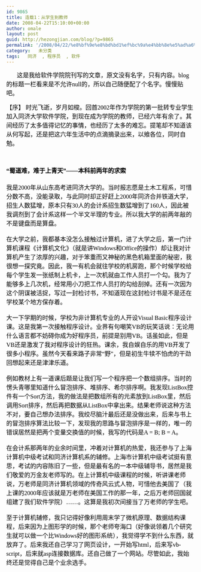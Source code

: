 ```yaml
---
id: 9865
title: 连载1：从学生到教师
date: 2008-04-22T15:10:00+00:00
author: omale
layout: post
guid: http://hezongjian.com/blog/?p=9865
permalink: '/2008/04/22/%e8%bf%9e%e8%bd%bd1%ef%bc%9a%e4%bb%8e%e5%ad%a6%e7%94%9f%e5%88%b0%e6%95%99%e5%b8%88/'
category:   未分类  
tags:   同济  , 程序员  , 软件
---
```

<p class=MsoNormal style="MARGIN: 0cm 0cm 0pt; TEXT-INDENT: 21.2pt; mso-char-indent-count: 2.02"><font size=3><font color=#000000><span style="FONT-FAMILY: 宋体; mso-ascii-font-family: Calibri; mso-hansi-font-family: Calibri">这是我给软件学院院刊写的文章，原文没有名字，只有内容。blog的标题一栏看来是不允许null的，所以自己随便配了个名字。慢慢贴吧。</p> 

<p>
  【序】</span><font face=Calibri> </font><span style="FONT-FAMILY: 宋体; mso-ascii-font-family: Calibri; mso-hansi-font-family: Calibri">时光飞逝，岁月如梭。回首</span><span lang=EN-US><font face=Calibri>2002</font></span><span style="FONT-FAMILY: 宋体; mso-ascii-font-family: Calibri; mso-hansi-font-family: Calibri">年作为学院的第一批转专业学生加入同济大学软件学院，到现在成为学院的教师，已经六年有余了。其间经历了太多值得记忆的事情，也经历了太多的难忘。提笔却不知道该从何写起，还是把这六年生活中的点滴摘录出来，以飨各位，同时自勉。</span></font></font>
</p><p class=MsoNormal style="MARGIN: 0cm 0cm 0pt"><span lang=EN-US>

<?xml:namespace prefix = o ns = "urn:schemas-microsoft-com:office:office"  /><o:p><font face=Calibri color=#000000 size=3>&nbsp;</font></o:p></span></p> 

<h3 style="MARGIN: 13pt 0cm">
  <font color=#000000><span style="FONT-SIZE: 12pt; LINE-HEIGHT: 173%; FONT-FAMILY: 宋体; mso-ascii-font-family: Calibri; mso-hansi-font-family: Calibri; mso-bidi-font-size: 16.0pt">“蜀道难，难于上青天”——本科前两年的求索</span><span lang=EN-US style="FONT-SIZE: 12pt; LINE-HEIGHT: 173%; mso-bidi-font-size: 16.0pt"><o:p></o:p></span></font>
</h3><p class=MsoNormal style="MARGIN: 0cm 0cm 0pt"><font size=3><font color=#000000>

<span style="FONT-FAMILY: 宋体; mso-ascii-font-family: Calibri; mso-hansi-font-family: Calibri">我是</span><span lang=EN-US><font face=Calibri>2000</font></span><span style="FONT-FAMILY: 宋体; mso-ascii-font-family: Calibri; mso-hansi-font-family: Calibri">年从山东高考进同济大学的。当时报志愿是土木工程系，可惜分数不高，没能录取，与此同时却正好赶上</span><span lang=EN-US><font face=Calibri>2000</font></span><span style="FONT-FAMILY: 宋体; mso-ascii-font-family: Calibri; mso-hansi-font-family: Calibri">年同济合并铁道大学，招生人数猛增，原本只有</span><span lang=EN-US><font face=Calibri>30</font></span><span style="FONT-FAMILY: 宋体; mso-ascii-font-family: Calibri; mso-hansi-font-family: Calibri">人的会计系招生数猛增到了</span><span lang=EN-US><font face=Calibri>160</font></span><span style="FONT-FAMILY: 宋体; mso-ascii-font-family: Calibri; mso-hansi-font-family: Calibri">人，因此被我调剂到了会计系这样一个半文半理的专业。所以我大学的前两年敲的不是键盘而是算盘。</span></font></font></p> <p class=MsoNormal style="MARGIN: 0cm 0cm 0pt"><span lang=EN-US><o:p><font face=Calibri color=#000000 size=3>&nbsp;</font></o:p></span></p> <p class=MsoNormal style="MARGIN: 0cm 0cm 0pt"><font size=3><font color=#000000><span style="FONT-FAMILY: 宋体; mso-ascii-font-family: Calibri; mso-hansi-font-family: Calibri">在大学之前，我都基本没怎么接触过计算机，进了大学之后，第一门计算机课程《计算机文化》（就是讲</span><span lang=EN-US><font face=Calibri>Windows</font></span><span style="FONT-FAMILY: 宋体; mso-ascii-font-family: Calibri; mso-hansi-font-family: Calibri">和</span><span lang=EN-US><font face=Calibri>Office</font></span><span style="FONT-FAMILY: 宋体; mso-ascii-font-family: Calibri; mso-hansi-font-family: Calibri">的操作）却让我对计算机产生了浓厚的兴趣，对于笨重而又神秘的黑色机箱里面的秘密，我很想一探究竟。因此，我一有机会就往学校的机房跑，那个时候学校给每个学生发一张纸制上机卡，上一次机就由工作人员打一个勾。我为了能够多上几次机，经常用小刀把工作人员打的勾给刮掉。还有一次因为这个阴谋被活捉，写过一封检讨书，不知道现在这封检讨书是不是还在学校某个地方保存着。</span></font></font></p> <p class=MsoNormal style="MARGIN: 0cm 0cm 0pt"><span lang=EN-US><o:p><font face=Calibri color=#000000 size=3>&nbsp;</font></o:p></span></p> <p class=MsoNormal style="MARGIN: 0cm 0cm 0pt"><font size=3><font color=#000000><span style="FONT-FAMILY: 宋体; mso-ascii-font-family: Calibri; mso-hansi-font-family: Calibri">大一下学期的时候，学校为非计算机专业的人开设</span><span lang=EN-US><font face=Calibri>Visual Basic</font></span><span style="FONT-FAMILY: 宋体; mso-ascii-font-family: Calibri; mso-hansi-font-family: Calibri">程序设计课。这是我第一次接触程序设计。业界有句嘲笑</span><span lang=EN-US><font face=Calibri>VB</font></span><span style="FONT-FAMILY: 宋体; mso-ascii-font-family: Calibri; mso-hansi-font-family: Calibri">的玩笑话说：无论用什么语言都不妨碍你成为好程序员，前提是别用</span><span lang=EN-US><font face=Calibri>VB</font></span><span style="FONT-FAMILY: 宋体; mso-ascii-font-family: Calibri; mso-hansi-font-family: Calibri">。话虽如此，但是</span><span lang=EN-US><font face=Calibri>VB</font></span><span style="FONT-FAMILY: 宋体; mso-ascii-font-family: Calibri; mso-hansi-font-family: Calibri">还是激发了我对程序设计的狂热。课余，我自娱自乐的用</span><span lang=EN-US><font face=Calibri>VB</font></span><span style="FONT-FAMILY: 宋体; mso-ascii-font-family: Calibri; mso-hansi-font-family: Calibri">开发了很多小程序。虽然今天看来路子非常“野”，但是初生牛犊不怕虎的干劲回想起来还是津津乐道。</span></font></font></p> <p class=MsoNormal style="MARGIN: 0cm 0cm 0pt"><span lang=EN-US><o:p><font face=Calibri color=#000000 size=3>&nbsp;</font></o:p></span></p> <p class=MsoNormal style="MARGIN: 0cm 0cm 0pt"><font size=3><font color=#000000><span style="FONT-FAMILY: 宋体; mso-ascii-font-family: Calibri; mso-hansi-font-family: Calibri">例如教材上有一道课后题是让我们写一个程序把一个数组排序。当时的愣头青哪里知道什么冒泡排序、堆排序、希尔排序啊。我发现</span><span lang=EN-US><font face=Calibri>ListBox</font></span><span style="FONT-FAMILY: 宋体; mso-ascii-font-family: Calibri; mso-hansi-font-family: Calibri">控件有一个</span><span lang=EN-US><font face=Calibri>Sort</font></span><span style="FONT-FAMILY: 宋体; mso-ascii-font-family: Calibri; mso-hansi-font-family: Calibri">方法，我的做法是把数组所有的元素放到</span><span lang=EN-US><font face=Calibri>ListBox</font></span><span style="FONT-FAMILY: 宋体; mso-ascii-font-family: Calibri; mso-hansi-font-family: Calibri">里，然后调用</span><span lang=EN-US><font face=Calibri>Sort</font></span><span style="FONT-FAMILY: 宋体; mso-ascii-font-family: Calibri; mso-hansi-font-family: Calibri">排序，然后再把数据从</span><span lang=EN-US><font face=Calibri>ListBox</font></span><span style="FONT-FAMILY: 宋体; mso-ascii-font-family: Calibri; mso-hansi-font-family: Calibri">中拿出来。结果老师说这种方法不对，要自己想办法排序。我绞尽脑汁最后还是没做出来，后来与书上的冒泡排序算法比较一下，发现我的思路与冒泡排序是一样的，唯一的错误居然是把两个变量交换值的时候，我写的代码是</span><span lang=EN-US><font face=Calibri>A = B; B = A</font></span><span style="FONT-FAMILY: 宋体; mso-ascii-font-family: Calibri; mso-hansi-font-family: Calibri">。</span></font></font></p> <p class=MsoNormal style="MARGIN: 0cm 0cm 0pt"><span lang=EN-US><o:p><font face=Calibri color=#000000 size=3>&nbsp;</font></o:p></span></p> <p class=MsoNormal style="MARGIN: 0cm 0cm 0pt"><font size=3><font color=#000000><span style="FONT-FAMILY: 宋体; mso-ascii-font-family: Calibri; mso-hansi-font-family: Calibri">在会计系那两年的业余时间里，冲着对计算机的热爱，我还参与了上海计算机中级考试和同济计算机系的辅修。上海市计算机中级考试挺有意思，考试的内容陈旧了一些，但是最有名的一本中级辅导书，居然是我们敬爱的万金友老师写的。在上计算机中级课程的时候，听讲课老师说，万老师是同济计算机领域的传奇风云式人物，可惜他去美国了（我上课的</span><span lang=EN-US><font face=Calibri>2000</font></span><span style="FONT-FAMILY: 宋体; mso-ascii-font-family: Calibri; mso-hansi-font-family: Calibri">年应该就是万老师在美国工作的那一年，之后万老师回国就组建了我们软件学院）……。这算是我初次间接当了万老师的学生吧。</span></font></font></p> <p class=MsoNormal style="MARGIN: 0cm 0cm 0pt"><span lang=EN-US><o:p><font face=Calibri color=#000000 size=3>&nbsp;</font></o:p></span></p> <p class=MsoNormal style="MARGIN: 0cm 0cm 0pt"><font size=3><font color=#000000><span style="FONT-FAMILY: 宋体; mso-ascii-font-family: Calibri; mso-hansi-font-family: Calibri">至于计算机辅修，我只记得好像利用周末学了微机原理、数据结构课程，后来因为上图形学的时候，那个老师夸海口（好像说领着几个研究生就可以做一个比</span><span lang=EN-US><font face=Calibri>Windows</font></span><span style="FONT-FAMILY: 宋体; mso-ascii-font-family: Calibri; mso-hansi-font-family: Calibri">好的图形系统），我觉得学不到什么东西，就放弃了。后来我还自己学习了网页设计，一开始写</span><span lang=EN-US><font face=Calibri>html</font></span><span style="FONT-FAMILY: 宋体; mso-ascii-font-family: Calibri; mso-hansi-font-family: Calibri">，后来写</span><span lang=EN-US><font face=Calibri>vbscript</font></span><span style="FONT-FAMILY: 宋体; mso-ascii-font-family: Calibri; mso-hansi-font-family: Calibri">，后来就</span><span lang=EN-US><font face=Calibri>asp</font></span><span style="FONT-FAMILY: 宋体; mso-ascii-font-family: Calibri; mso-hansi-font-family: Calibri">连接数据库。还自己做了一个网站。尽管如此，我始终还是觉得自己是个业余选手。</span></font></font></p> 

&nbsp;